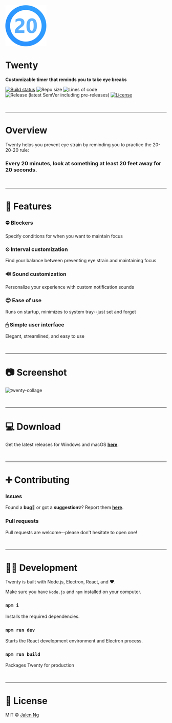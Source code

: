 <img src="icon.png" width="128" height="128">
  
# Twenty
**Customizable timer that reminds you to take eye breaks**

[![Build status](https://img.shields.io/github/workflow/status/jalenng/twenty/Build/main?style=for-the-badge)](https://github.com/jalenng/twenty/actions/workflows/build.yml)
![Repo size](https://img.shields.io/github/repo-size/jalenng/twenty?style=for-the-badge)
![Lines of code](https://img.shields.io/tokei/lines/github/jalenng/twenty?style=for-the-badge)
![Release (latest SemVer including pre-releases)](https://img.shields.io/github/v/release/jalenng/twenty?include_prereleases&style=for-the-badge)
[![License](https://img.shields.io/github/license/jalenng/twenty?style=for-the-badge)](https://github.com/jalenng/twenty/blob/readme/LICENS)

<br/>

---
# Overview

Twenty helps you prevent eye strain by reminding you to practice the 20-20-20 rule:

### **Every 20 minutes, look at something at least 20 feet away for 20 seconds.**

<br/>

---
# 🌟 Features

### ⛔ **Blockers**
Specify conditions for when you want to maintain focus

### ⏲ **Interval customization**
Find your balance between preventing eye strain and maintaining focus

### 🔊 **Sound customization**
Personalize your experience with custom notification sounds 

### 😊 **Ease of use**
Runs on startup, minimizes to system tray--just set and forget 

### 🖱 **Simple user interface**
Elegant, streamlined, and easy to use

<br/>

---
# 📷 Screenshot

![twenty-collage](https://user-images.githubusercontent.com/42555186/120399720-6f96e900-c2f1-11eb-95d9-7fd936958045.png)

<br/>

---
# 💻 Download

Get the latest releases for Windows and macOS [**here**]( https://github.com/jalenng/twenty/releases).

<br/>

---
# ➕ Contributing

### **Issues**
Found a **bug🐞** or got a **suggestion💡**? Report them [**here**](https://github.com/jalenng/twenty/issues/new).

### **Pull requests**
Pull requests are welcome--please don't hesitate to open one!

<br/>

---
# 👨‍💻 Development

Twenty is built with Node.js, Electron, React, and ❤.

Make sure you have `Node.js` and `npm` installed on your computer. 

### `npm i`
Installs the required dependencies.

### `npm run dev`
Starts the React development environment and Electron process.

### `npm run build`
Packages Twenty for production

<br/>

---
# 📃 License

MIT © [Jalen Ng](https://jalenng.github.io)
